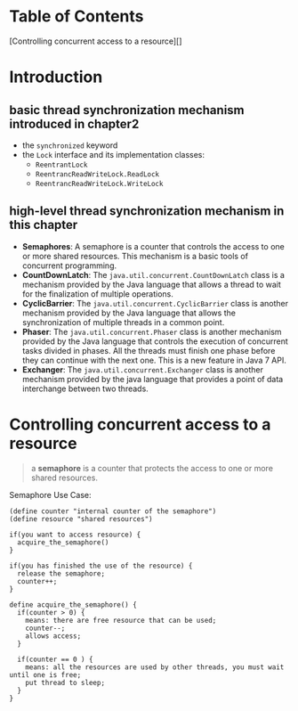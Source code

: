 # Table of Contents

[Controlling concurrent access to a resource][]


# Introduction

## **basic thread synchronization mechanism** introduced in chapter2

- the `synchronized` keyword
- the `Lock` interface and its implementation classes:
  - `ReentrantLock`
  - `ReentrancReadWriteLock.ReadLock`
  - `ReentrancReadWriteLock.WriteLock`

## **high-level thread synchronization mechanism** in this chapter

- **Semaphores**: A semaphore is a counter that controls the access to one or more shared resources. This mechanism is a basic tools of concurrent programming.
- **CountDownLatch**: The `java.util.concurrent.CountDownLatch` class is a mechanism provided by the Java language that allows a thread to wait for the finalization of multiple operations.
- **CyclicBarrier**: The `java.util.concurrent.CyclicBarrier` class is another mechanism provided by the Java language that allows the synchronization of multiple threads in a common point.
- **Phaser**: The `java.util.concurrent.Phaser` class is another mechanism provided by the Java language that controls the execution of concurrent tasks divided in phases. All the threads must finish one phase before they can continue with the next one. This is a new feature in Java 7 API.
- **Exchanger**: The `java.util.concurrent.Exchanger` class is another mechanism provided by the java language that provides a point of data interchange between two threads.

# Controlling concurrent access to a resource

> a **semaphore** is a counter that protects the access to one or more shared resources.

Semaphore Use Case:

```
(define counter "internal counter of the semaphore")
(define resource "shared resources")

if(you want to access resource) {
  acquire_the_semaphore()
}

if(you has finished the use of the resource) {
  release the semaphore;
  counter++;
}

define acquire_the_semaphore() {
  if(counter > 0) {
    means: there are free resource that can be used;
    counter--;
    allows access;
  }

  if(counter == 0 ) {
    means: all the resources are used by other threads, you must wait until one is free;
    put thread to sleep;
  }
}
```
